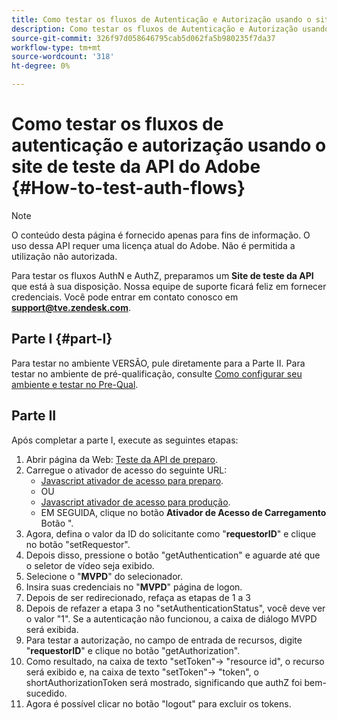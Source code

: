 ```yaml
---
title: Como testar os fluxos de Autenticação e Autorização usando o site de teste API do Adobe
description: Como testar os fluxos de Autenticação e Autorização usando o site de teste API do Adobe
source-git-commit: 326f97d058646795cab5d062fa5b980235f7da37
workflow-type: tm+mt
source-wordcount: '318'
ht-degree: 0%

---
```



# Como testar os fluxos de autenticação e autorização usando o site de teste da API do Adobe {#How-to-test-auth-flows}

>[!NOTE]
>
>O conteúdo desta página é fornecido apenas para fins de informação. O uso dessa API requer uma licença atual do Adobe. Não é permitida a utilização não autorizada.

Para testar os fluxos AuthN e AuthZ, preparamos um **Site de teste da API** que está à sua disposição. Nossa equipe de suporte ficará feliz em fornecer credenciais. Você pode entrar em contato conosco em **support@tve.zendesk.com**.


## Parte I {#part-I}

Para testar no ambiente VERSÃO, pule diretamente para a Parte II.  Para testar no ambiente de pré-qualificação, consulte [Como configurar seu ambiente e testar no Pre-Qual](/help/authentication/setting-up-your-environment-and-testing-in-prequal.md).

## Parte II

Após completar a parte I, execute as seguintes etapas:


1. Abrir página da Web: [Teste da API de preparo](https://sp.auth-staging.adobe.com/apitest/api.html).
1. Carregue o ativador de acesso do seguinte URL:
   * [Javascript ativador de acesso para preparo](https://entitlement.auth-staging.adobe.com/entitlement/js/AccessEnabler.js).
   * OU
   * [Javascript ativador de acesso para produção](https://entitlement.auth.adobe.com/entitlement/js/AccessEnabler.js).
   * EM SEGUIDA, clique no botão **Ativador de Acesso de Carregamento** Botão &quot;.
1. Agora, defina o valor da ID do solicitante como &quot;**requestorID**&quot; e clique no botão &quot;setRequestor&quot;.
1. Depois disso, pressione o botão &quot;getAuthentication&quot; e aguarde até que o seletor de vídeo seja exibido.
1. Selecione o &quot;**MVPD**&quot; do selecionador.
1. Insira suas credenciais no &quot;**MVPD**&quot; página de logon.
1. Depois de ser redirecionado, refaça as etapas de 1 a 3
1. Depois de refazer a etapa 3 no &quot;setAuthenticationStatus&quot;, você deve ver o valor &quot;1&quot;. Se a autenticação não funcionou, a caixa de diálogo MVPD será exibida.
1. Para testar a autorização, no campo de entrada de recursos, digite &quot;**requestorID**&quot; e clique no botão &quot;getAuthorization&quot;.
1. Como resultado, na caixa de texto &quot;setToken&quot;-\> &quot;resource id&quot;, o recurso será exibido e, na caixa de texto &quot;setToken&quot;-\> &quot;token&quot;, o shortAuthorizationToken será mostrado, significando que authZ foi bem-sucedido.
1. Agora é possível clicar no botão &quot;logout&quot; para excluir os tokens.

